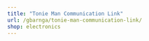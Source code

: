 ```yaml
---
title: "Tonie Man Communication Link"
url: /gbarnga/tonie-man-communication-link/
shop: electronics
---
```

